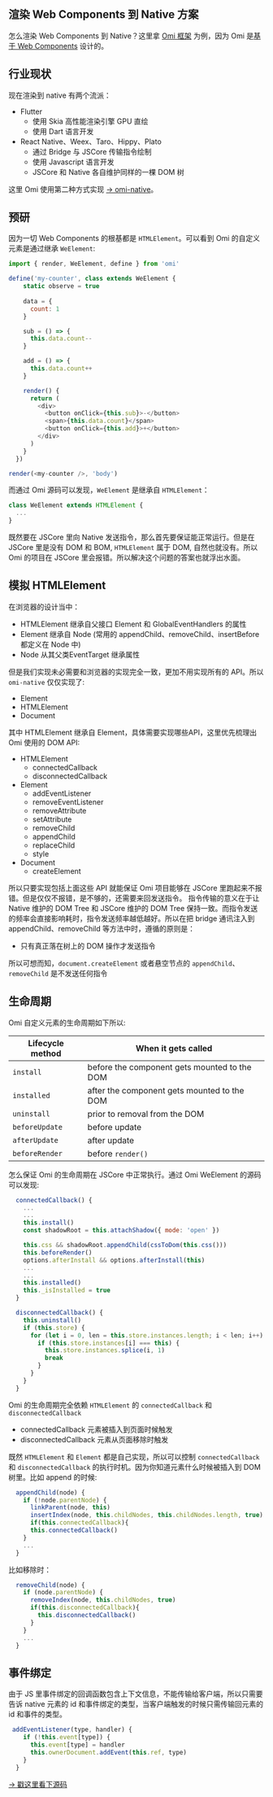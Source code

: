 ## 渲染 Web Components 到 Native 方案

怎么渲染 Web Components 到 Native？这里拿 [Omi 框架](https://github.com/Tencent/omi) 为例，因为 Omi 是[基于 Web Components](https://github.com/Tencent/omi#why-omi) 设计的。


## 行业现状

现在渲染到 native 有两个流派：

* Flutter
  * 使用 Skia 高性能渲染引擎 GPU 直绘
  * 使用 Dart 语言开发
* React Native、Weex、Taro、Hippy、Plato
  * 通过 Bridge 与 JSCore 传输指令绘制
  * 使用 Javascript 语言开发
  * JSCore 和 Native 各自维护同样的一棵 DOM 树

这里 Omi 使用第二种方式实现 [→ omi-native](https://github.com/Tencent/omi/tree/master/packages/omi-native)。

## 预研

因为一切 Web Components 的根基都是 `HTMLElement`。可以看到 Omi 的自定义元素是通过继承 `WeElement`:

```js
import { render, WeElement, define } from 'omi'

define('my-counter', class extends WeElement {
    static observe = true
    
    data = {
      count: 1
    }

    sub = () => {
      this.data.count--
    }

    add = () => {
      this.data.count++
    }

    render() {
      return (
        <div>
          <button onClick={this.sub}>-</button>
          <span>{this.data.count}</span>
          <button onClick={this.add}>+</button>
        </div>
      )
    }
  })

render(<my-counter />, 'body')
```

而通过 Omi 源码可以发现，`WeElement` 是继承自 `HTMLElement`：

```js
class WeElement extends HTMLElement {
  ...
}
```

既然要在 JSCore 里向 Native 发送指令，那么首先要保证能正常运行。但是在 JSCore 里是没有 DOM 和 BOM, `HTMLElement` 属于 DOM, 自然也就没有。所以 Omi 的项目在 JSCore 里会报错。所以解决这个问题的答案也就浮出水面。

## 模拟 HTMLElement

在浏览器的设计当中：

* HTMLElement 继承自父接口 Element 和 GlobalEventHandlers 的属性
* Element 继承自 Node (常用的 appendChild、removeChild、insertBefore 都定义在 Node 中)
* Node 从其父类EventTarget 继承属性

但是我们实现未必需要和浏览器的实现完全一致，更加不用实现所有的 API。所以 `omi-native` 仅仅实现了:

* Element
* HTMLElement
* Document

其中 HTMLElement 继承自 Element，具体需要实现哪些API，这里优先梳理出 Omi 使用的 DOM API:

* HTMLElement
  * connectedCallback
  * disconnectedCallback
* Element
  * addEventListener
  * removeEventListener
  * removeAttribute
  * setAttribute
  * removeChild
  * appendChild
  * replaceChild
  * style
* Document
  * createElement

所以只要实现包括上面这些 API 就能保证 Omi 项目能够在 JSCore 里跑起来不报错。但是仅仅不报错，是不够的，还需要来回发送指令。
指令传输的意义在于让 Native 维护的 DOM Tree 和 JSCore 维护的 DOM Tree 保持一致。而指令发送的频率会直接影响耗时，指令发送频率越低越好。所以在把 bridge 通讯注入到 appendChild、removeChild 等方法中时，遵循的原则是：

* 只有真正落在树上的 DOM 操作才发送指令

所以可想而知，`document.createElement` 或者悬空节点的 `appendChild`、`removeChild` 是不发送任何指令

## 生命周期

Omi 自定义元素的生命周期如下所以:

| Lifecycle method | When it gets called                          |
| ---------------- | -------------------------------------------- |
| `install`        | before the component gets mounted to the DOM |
| `installed`      | after the component gets mounted to the DOM  |
| `uninstall`      | prior to removal from the DOM                |
| `beforeUpdate`   | before update                           |
| `afterUpdate`    | after update                             |
| `beforeRender`   | before `render()`                           |

怎么保证 Omi 的生命周期在 JSCore 中正常执行。通过 Omi WeElement 的源码可以发现:

```js
  connectedCallback() {
    ...
    ...
    this.install()
    const shadowRoot = this.attachShadow({ mode: 'open' })

    this.css && shadowRoot.appendChild(cssToDom(this.css()))
    this.beforeRender()
    options.afterInstall && options.afterInstall(this)
    ...
    ...
    this.installed()
    this._isInstalled = true
  }

  disconnectedCallback() {
    this.uninstall()
    if (this.store) {
      for (let i = 0, len = this.store.instances.length; i < len; i++) {
        if (this.store.instances[i] === this) {
          this.store.instances.splice(i, 1)
          break
        }
      }
    }
  }
```

Omi 的生命周期完全依赖 `HTMLElement` 的 `connectedCallback` 和 `disconnectedCallback`

* connectedCallback 元素被插入到页面时候触发
* disconnectedCallback 元素从页面移除时触发

既然 `HTMLElement` 和 `Element` 都是自己实现，所以可以控制 `connectedCallback` 和 `disconnectedCallback` 的执行时机。因为你知道元素什么时候被插入到 DOM 树里。比如 append 的时候:

```js
  appendChild(node) {
    if (!node.parentNode) {
      linkParent(node, this)
      insertIndex(node, this.childNodes, this.childNodes.length, true)
      if(this.connectedCallback){
      this.connectedCallback()
    }
    ...
  }
```

比如移除时：

```js
  removeChild(node) {
    if (node.parentNode) {
      removeIndex(node, this.childNodes, true)
      if(this.disconnectedCallback){
        this.disconnectedCallback()
      }
    }
    ...
  }
```

## 事件绑定

由于 JS 里事件绑定的回调函数包含上下文信息，不能传输给客户端，所以只需要告诉 native 元素的 id 和事件绑定的类型，当客户端触发的时候只需传输回元素的 id 和事件的类型。

```js
 addEventListener(type, handler) {
    if (!this.event[type]) {
      this.event[type] = handler
      this.ownerDocument.addEvent(this.ref, type)
    }
  }
```

[→ 戳这里看下源码](https://github.com/Tencent/omi/tree/master/packages/omi-native/src/native)
